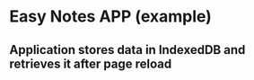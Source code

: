 # Easy Notes APP (example)
## Application stores data in IndexedDB and retrieves it after page reload 
